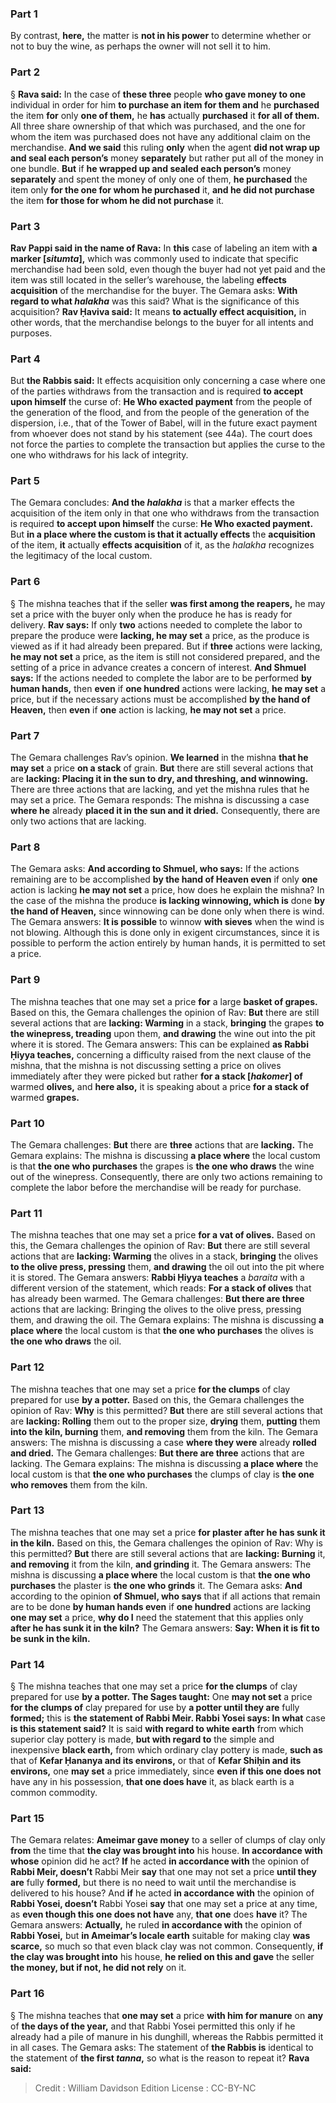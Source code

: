 
### Part 1
By contrast, <b>here,</b> the matter is <b>not in his power</b> to determine whether or not to buy the wine, as perhaps the owner will not sell it to him.

### Part 2
§ <b>Rava said:</b> In the case of <b>these three</b> people <b>who gave money to one</b> individual in order for him <b>to purchase an item for them and</b> he <b>purchased</b> the item <b>for</b> only <b>one of them,</b> he <b>has</b> actually <b>purchased</b> it <b>for all of them.</b> All three share ownership of that which was purchased, and the one for whom the item was purchased does not have any additional claim on the merchandise. <b>And we said</b> this ruling <b>only</b> when the agent <b>did not wrap up and seal each person’s</b> money <b>separately</b> but rather put all of the money in one bundle. <b>But</b> if <b>he wrapped up and sealed each person’s</b> money <b>separately</b> and spent the money of only one of them, <b>he purchased</b> the item only <b>for the one for whom he purchased</b> it, <b>and he did not purchase</b> the item <b>for those for whom he did not purchase</b> it.

### Part 3
<b>Rav Pappi said in the name of Rava:</b> In <b>this</b> case of labeling an item with <b>a marker [<i>situmta</i>],</b> which was commonly used to indicate that specific merchandise had been sold, even though the buyer had not yet paid and the item was still located in the seller’s warehouse, the labeling <b>effects acquisition</b> of the merchandise for the buyer. The Gemara asks: <b>With regard to what <i>halakha</i></b> was this said? What is the significance of this acquisition? <b>Rav Ḥaviva said:</b> It means <b>to actually effect acquisition,</b> in other words, that the merchandise belongs to the buyer for all intents and purposes.

### Part 4
But <b>the Rabbis said:</b> It effects acquisition only concerning a case where one of the parties withdraws from the transaction and is required <b>to accept upon himself</b> the curse of: <b>He Who exacted payment</b> from the people of the generation of the flood, and from the people of the generation of the dispersion, i.e., that of the Tower of Babel, will in the future exact payment from whoever does not stand by his statement (see 44a). The court does not force the parties to complete the transaction but applies the curse to the one who withdraws for his lack of integrity.

### Part 5
The Gemara concludes: <b>And the <i>halakha</i></b> is that a marker effects the acquisition of the item only in that one who withdraws from the transaction is required <b>to accept upon himself</b> the curse: <b>He Who exacted payment.</b> But <b>in a place where the custom is that it actually effects</b> the <b>acquisition</b> of the item, <b>it</b> actually <b>effects acquisition</b> of it, as the <i>halakha</i> recognizes the legitimacy of the local custom.

### Part 6
§ The mishna teaches that if the seller <b>was first among the reapers,</b> he may set a price with the buyer only when the produce he has is ready for delivery. <b>Rav says:</b> If only <b>two</b> actions needed to complete the labor to prepare the produce were <b>lacking, he may set</b> a price, as the produce is viewed as if it had already been prepared. But if <b>three</b> actions were lacking, <b>he may not set</b> a price, as the item is still not considered prepared, and the setting of a price in advance creates a concern of interest. <b>And Shmuel says:</b> If the actions needed to complete the labor are to be performed <b>by human hands,</b> then <b>even</b> if <b>one hundred</b> actions were lacking, <b>he may set</b> a price, but if the necessary actions must be accomplished <b>by the hand of Heaven,</b> then <b>even</b> if <b>one</b> action is lacking, <b>he may not set</b> a price.

### Part 7
The Gemara challenges Rav’s opinion. <b>We learned</b> in the mishna <b>that he may set</b> a price <b>on a stack</b> of grain. <b>But</b> there are still several actions that are <b>lacking: Placing it in the sun to dry, and threshing, and winnowing.</b> There are three actions that are lacking, and yet the mishna rules that he may set a price. The Gemara responds: The mishna is discussing a case <b>where he</b> already <b>placed it in the sun and it dried.</b> Consequently, there are only two actions that are lacking.

### Part 8
The Gemara asks: <b>And according to Shmuel, who says:</b> If the actions remaining are to be accomplished <b>by the hand of Heaven even</b> if only <b>one</b> action is lacking <b>he may not set</b> a price, how does he explain the mishna? In the case of the mishna the produce <b>is lacking winnowing, which is</b> done <b>by the hand of Heaven,</b> since winnowing can be done only when there is wind. The Gemara answers: <b>It is possible</b> to winnow <b>with sieves</b> when the wind is not blowing. Although this is done only in exigent circumstances, since it is possible to perform the action entirely by human hands, it is permitted to set a price.

### Part 9
The mishna teaches that one may set a price <b>for</b> a large <b>basket of grapes.</b> Based on this, the Gemara challenges the opinion of Rav: <b>But</b> there are still several actions that are <b>lacking: Warming</b> in a stack, <b>bringing</b> the grapes <b>to the winepress, treading</b> upon them, <b>and drawing</b> the wine out into the pit where it is stored. The Gemara answers: This can be explained <b>as Rabbi Ḥiyya teaches,</b> concerning a difficulty raised from the next clause of the mishna, that the mishna is not discussing setting a price on olives immediately after they were picked but rather <b>for a stack [<i>hakomer</i>] of</b> warmed <b>olives,</b> and <b>here also,</b> it is speaking about a price <b>for a stack of</b> warmed <b>grapes.</b>

### Part 10
The Gemara challenges: <b>But</b> there are <b>three</b> actions that are <b>lacking.</b> The Gemara explains: The mishna is discussing <b>a place where</b> the local custom is that <b>the one who purchases</b> the grapes is <b>the one who draws</b> the wine out of the winepress. Consequently, there are only two actions remaining to complete the labor before the merchandise will be ready for purchase.

### Part 11
The mishna teaches that one may set a price <b>for a vat of olives.</b> Based on this, the Gemara challenges the opinion of Rav: <b>But</b> there are still several actions that are <b>lacking: Warming</b> the olives in a stack, <b>bringing</b> the olives <b>to the olive press, pressing</b> them, <b>and drawing</b> the oil out into the pit where it is stored. The Gemara answers: <b>Rabbi Ḥiyya teaches</b> a <i>baraita</i> with a different version of the statement, which reads: <b>For a stack of olives</b> that has already been warmed. The Gemara challenges: <b>But there are three</b> actions that are lacking: Bringing the olives to the olive press, pressing them, and drawing the oil. The Gemara explains: The mishna is discussing <b>a place where</b> the local custom is that <b>the one who purchases</b> the olives is <b>the one who draws</b> the oil.

### Part 12
The mishna teaches that one may set a price <b>for the clumps</b> of clay prepared for use <b>by a potter.</b> Based on this, the Gemara challenges the opinion of Rav: <b>Why</b> is this permitted? <b>But</b> there are still several actions that are <b>lacking: Rolling</b> them out to the proper size, <b>drying</b> them, <b>putting</b> them <b>into the kiln, burning</b> them, <b>and removing</b> them from the kiln. The Gemara answers: The mishna is discussing a case <b>where they were</b> already <b>rolled and dried.</b> The Gemara challenges: <b>But there are three</b> actions that are lacking. The Gemara explains: The mishna is discussing <b>a place where</b> the local custom is that <b>the one who purchases</b> the clumps of clay is <b>the one who removes</b> them from the kiln.

### Part 13
The mishna teaches that one may set a price <b>for plaster after he has sunk it in the kiln.</b> Based on this, the Gemara challenges the opinion of Rav: Why is this permitted? <b>But</b> there are still several actions that are <b>lacking: Burning</b> it, <b>and removing</b> it from the kiln, <b>and grinding</b> it. The Gemara answers: The mishna is discussing <b>a place where</b> the local custom is that <b>the one who purchases</b> the plaster is <b>the one who grinds</b> it. The Gemara asks: <b>And</b> according to the opinion <b>of Shmuel, who says</b> that if all actions that remain are to be done <b>by human hands even</b> if <b>one hundred</b> actions are lacking <b>one may set</b> a price, <b>why do I</b> need the statement that this applies only <b>after he has sunk it in the kiln?</b> The Gemara answers: <b>Say: When it is fit to be sunk in the kiln.</b>

### Part 14
§ The mishna teaches that one may set a price <b>for the clumps</b> of clay prepared for use <b>by a potter. The Sages taught:</b> One <b>may not set</b> a price <b>for the clumps of</b> clay prepared for use by <b>a potter until they are</b> fully <b>formed;</b> this is <b>the statement of Rabbi Meir. Rabbi Yosei says: In what</b> case <b>is this statement said?</b> It is said <b>with regard to white earth</b> from which superior clay pottery is made, <b>but with regard to</b> the simple and inexpensive <b>black earth,</b> from which ordinary clay pottery is made, <b>such as</b> that of <b>Kefar Ḥananya and its environs,</b> or that of <b>Kefar Shiḥin and its environs,</b> one <b>may set</b> a price immediately, since <b>even if this one does not</b> have any in his possession, <b>that one does have</b> it, as black earth is a common commodity.

### Part 15
The Gemara relates: <b>Ameimar gave money</b> to a seller of clumps of clay only <b>from</b> the time that <b>the clay was brought into</b> his house. <b>In accordance with whose</b> opinion did he act? <b>If</b> he acted <b>in accordance with</b> the opinion of <b>Rabbi Meir, doesn’t</b> Rabbi Meir <b>say</b> that one may not set a price <b>until they are</b> fully <b>formed,</b> but there is no need to wait until the merchandise is delivered to his house? And <b>if</b> he acted <b>in accordance with</b> the opinion of <b>Rabbi Yosei, doesn’t</b> Rabbi Yosei <b>say</b> that one may set a price at any time, as <b>even though this one does not have</b> any, <b>that one</b> does <b>have</b> it? The Gemara answers: <b>Actually,</b> he ruled <b>in accordance with</b> the opinion of <b>Rabbi Yosei,</b> but <b>in Ameimar’s locale earth</b> suitable for making clay <b>was scarce,</b> so much so that even black clay was not common. Consequently, <b>if the clay was brought into</b> his house, <b>he relied on this and gave</b> the seller <b>the money, but if not, he did not rely</b> on it.

### Part 16
§ The mishna teaches that <b>one may set</b> a price <b>with him for manure</b> on <b>any</b> of <b>the days of the year,</b> and that Rabbi Yosei permitted this only if he already had a pile of manure in his dunghill, whereas the Rabbis permitted it in all cases. The Gemara asks: The statement of <b>the Rabbis is</b> identical to the statement of <b>the first <i>tanna</i>,</b> so what is the reason to repeat it? <b>Rava said:</b>

>Credit : William Davidson Edition
>License : CC-BY-NC